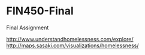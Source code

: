 # FIN450-Final
Final Assignment

http://www.understandhomelessness.com/explore/
http://maps.sasaki.com/visualizations/homelessness/
